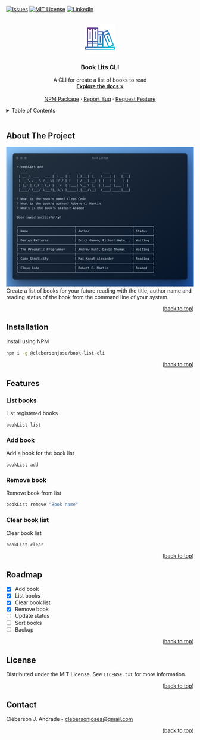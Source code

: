 <div id="top"></div>

[![Issues][issues-shield]][issues-url]
[![MIT License][license-shield]][license-url]
[![LinkedIn][linkedin-shield]][linkedin-url]

<br />
<div align="center">
  <a href="https://github.com/clebersonjose/bookListCli">
    <img src="images/logo.png" alt="Logo" width="80" height="80">
  </a>

  <h3 align="center">Book Lits CLI</h3>

  <p align="center">
    A CLI for create a list of books to read
    <br />
    <a href="https://github.com/clebersonjose/bookListCli"><strong>Explore the docs »</strong></a>
    <br />
    <br />
    <a href="https://www.npmjs.com/package/@clebersonjose/book-list-cli">NPM Package</a>
    ·
    <a href="https://github.com/clebersonjose/bookListCli/issues">Report Bug</a>
    ·
    <a href="https://github.com/clebersonjose/bookListCli/issues">Request Feature</a>
  </p>
</div>


<details>
  <summary>Table of Contents</summary>
  <ol>
    <li>
      <a href="#about-the-project">About The Project</a>
    </li>
    <li>
      <a href="#installation">Installation</a>
    </li>
    <li>
      <a href="#features">Features</a>
      <ul>
        <li><a href="#list-books">List books</a></li>
        <li><a href="#add-book">Add book</a></li>
        <li><a href="#remove-book">Remove book</a></li>
        <li><a href="#clear-book-list">Clear book list</a></li>
      </ul>
    </li>
    <li>
      <a href="#roadmap">Roadmap</a>
    </li>
    <li>
      <a href="#license">License</a>
    </li>
    <li>
      <a href="#contact">Contact</a>
    </li>
  </ol>
</details>
<br />

## About The Project
![CLI Screen Shot][product-screenshot]
Create a list of books for your future reading with the title, author name and reading status of the book from the command line of your system.
<p align="right">(<a href="#top">back to top</a>)</p>

## Installation
Install using NPM
```sh
npm i -g @clebersonjose/book-list-cli
```
<p align="right">(<a href="#top">back to top</a>)</p>

## Features
### List books
List registered books
```sh
bookList list
```
### Add book
Add a book for the book list
```sh
bookList add
```
### Remove book
Remove book from list
```sh
bookList remove "Book name"
```
### Clear book list
Clear book list
```sh
bookList clear
```
<p align="right">(<a href="#top">back to top</a>)</p>

## Roadmap
- [x] Add book
- [x] List books
- [x] Clear book list
- [x] Remove book
- [ ] Update status
- [ ] Sort books
- [ ] Backup
<p align="right">(<a href="#top">back to top</a>)</p>

## License
Distributed under the MIT License. See `LICENSE.txt` for more information.
<p align="right">(<a href="#top">back to top</a>)</p>

## Contact
Cléberson J. Andrade - clebersonjosea@gmail.com
<p align="right">(<a href="#top">back to top</a>)</p>

[issues-shield]: https://img.shields.io/github/issues/clebersonjose/bookListCli.svg?style=for-the-badge
[issues-url]: https://github.com/clebersonjose/bookListCli/issues
[license-shield]: https://img.shields.io/github/license/clebersonjose/bookListCli.svg?style=for-the-badge
[license-url]: https://github.com/clebersonjose/bookListCli/tree/main/LICENSE.txt
[linkedin-shield]: https://img.shields.io/badge/-LinkedIn-black.svg?style=for-the-badge&logo=linkedin&colorB=555
[linkedin-url]: https://www.linkedin.com/in/clebersonandrade/
[product-screenshot]: images/screenshot.png
